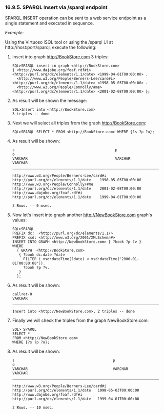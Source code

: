 <div id="rdfindertmethodsparqlendpoint" class="section">

<div class="titlepage">

<div>

<div>

### 16.9.5. SPARQL Insert via /sparql endpoint

</div>

</div>

</div>

SPARQL INSERT operation can be sent to a web service endpoint as a
single statement and executed in sequence.

<span class="emphasis">*Example:*</span>

Using the Virtuoso ISQL tool or using the /sparql UI at
http://host:port/sparql, execute the following:

<div class="orderedlist">

1.  Insert into graph http://BookStore.com 3 triples:

    ``` programlisting
    SQL>SPARQL insert in graph <http://BookStore.com>
    { <http://www.dajobe.org/foaf.rdf#i> <http://purl.org/dc/elements/1.1/date> <1999-04-01T00:00:00> .
      <http://www.w3.org/People/Berners-Lee/card#i> <http://purl.org/dc/elements/1.1/date> <1998-05-03T00:00:00> .
      <http://www.w3.org/People/Connolly/#me> <http://purl.org/dc/elements/1.1/date> <2001-02-08T00:00:00> };
    ```

2.  As result will be shown the message:

    ``` programlisting
    SQL>Insert into <http://BookStore.com>
    3 triples -- done
    ```

3.  Next we will select all triples from the graph http://BookStore.com:

    ``` programlisting
    SQL>SPARQL SELECT * FROM <http://BookStore.com> WHERE {?s ?p ?o};
    ```

4.  As result will be shown:

    ``` programlisting
    s                                              p                                       o
    VARCHAR                                        VARCHAR                                 VARCHAR
    _______________________________________________________________________________

    http://www.w3.org/People/Berners-Lee/card#i    http://purl.org/dc/elements/1.1/date    1998-05-03T00:00:00
    http://www.w3.org/People/Connolly/#me          http://purl.org/dc/elements/1.1/date    2001-02-08T00:00:00
    http://www.dajobe.org/foaf.rdf#i               http://purl.org/dc/elements/1.1/date    1999-04-01T00:00:00

    3 Rows. -- 0 msec.
    ```

5.  Now let's insert into graph another http://NewBookStore.com graph's
    values:

    ``` programlisting
    SQL>SPARQL
    PREFIX dc:  <http://purl.org/dc/elements/1.1/>
    PREFIX xsd: <http://www.w3.org/2001/XMLSchema#>
    INSERT INTO GRAPH <http://NewBookStore.com> { ?book ?p ?v }
    WHERE
      { GRAPH  <http://BookStore.com>
       { ?book dc:date ?date
         FILTER ( xsd:dateTime(?date) < xsd:dateTime("2000-01-01T00:00:00")).
         ?book ?p ?v.
       }
      };
    ```

6.  As result will be shown:

    ``` programlisting
    callret-0
    VARCHAR
    _______________________________________________________________________________

    Insert into <http://NewBookStore.com>, 2 triples -- done
    ```

7.  Finally we will check the triples from the graph NewBookStore.com:

    ``` programlisting
    SQL> SPARQL
    SELECT *
    FROM <http://NewBookStore.com>
    WHERE {?s ?p ?o};
    ```

8.  As result will be shown:

    ``` programlisting
    s                                             p                                      o
    VARCHAR                                       VARCHAR                                VARCHAR
    _______________________________________________________________________________

    http://www.w3.org/People/Berners-Lee/card#i   http://purl.org/dc/elements/1.1/date   1998-05-03T00:00:00
    http://www.dajobe.org/foaf.rdf#i              http://purl.org/dc/elements/1.1/date   1999-04-01T00:00:00

    2 Rows. -- 10 msec.
    ```

</div>

</div>
